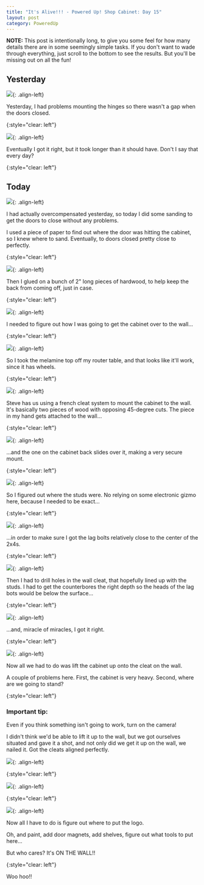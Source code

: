 ```yaml
---
title: "It's Alive!!! - Powered Up! Shop Cabinet: Day 15"
layout: post
category: PoweredUp
---
```

**NOTE:** This post is intentionally long, to give you some feel for how many details there are in some seemingly simple tasks. If you don't want to wade through everything, just scroll to the bottom to see the results. But you'll be missing out on all the fun!


## Yesterday

![](/assets/images-posts/powered-up-1/powered-up-1-15-1-01.jpg){: .align-left}

Yesterday, I had problems mounting the hinges so there wasn't a gap when the doors closed.

{:style="clear: left"}

![](/assets/images-posts/powered-up-1/powered-up-1-15-1-02.jpg){: .align-left}

Eventually I got it right, but it took longer than it should have. Don't I say that every day?

{:style="clear: left"}

## Today

![](/assets/images-posts/powered-up-1/powered-up-1-15-1-03.jpg){: .align-left}

I had actually overcompensated yesterday, so today I did some sanding to get the doors to close without any problems.

I used a piece of paper to find out where the door was hitting the cabinet, so I knew where to sand. Eventually, to doors closed pretty close to perfectly.

{:style="clear: left"}

![](/assets/images-posts/powered-up-1/powered-up-1-15-1-04.jpg){: .align-left}

Then I glued on a bunch of 2" long pieces of hardwood, to help keep the back from coming off, just in case.

{:style="clear: left"}

![](/assets/images-posts/powered-up-1/powered-up-1-15-1-05.jpg){: .align-left}

I needed to figure out how I was going to get the cabinet over to the wall...

{:style="clear: left"}

![](/assets/images-posts/powered-up-1/powered-up-1-15-1-06.jpg){: .align-left}

So I took the melamine top off my router table, and that looks like it'll work, since it has wheels.

{:style="clear: left"}

![](/assets/images-posts/powered-up-1/powered-up-1-15-1-07.jpg){: .align-left}

Steve has us using a french cleat system to mount the cabinet to the wall. It's basically two pieces of wood with opposing 45-degree cuts. The piece in my hand gets attached to the wall...

{:style="clear: left"}

![](/assets/images-posts/powered-up-1/powered-up-1-15-1-08.jpg){: .align-left}

...and the one on the cabinet back slides over it, making a very secure mount.

{:style="clear: left"}

![](/assets/images-posts/powered-up-1/powered-up-1-15-1-09.jpg){: .align-left}

So I figured out where the studs were. No relying on some electronic gizmo here, because I needed to be exact...

{:style="clear: left"}

![](/assets/images-posts/powered-up-1/powered-up-1-15-1-10.jpg){: .align-left}

...in order to make sure I got the lag bolts relatively close to the center of the 2x4s.

{:style="clear: left"}

![](/assets/images-posts/powered-up-1/powered-up-1-15-1-11.jpg){: .align-left}

Then I had to drill holes in the wall cleat, that hopefully lined up with the studs. I had to get the counterbores the right depth so the heads of the lag bots would be below the surface...

{:style="clear: left"}

![](/assets/images-posts/powered-up-1/powered-up-1-15-1-12.jpg){: .align-left}

...and, miracle of miracles, I got it right.

{:style="clear: left"}

![](/assets/images-posts/powered-up-1/powered-up-1-15-1-13.jpg){: .align-left}

Now all we had to do was lift the cabinet up onto the cleat on the wall.

A couple of problems here. First, the cabinet is very heavy. Second, where are we going to stand?

{:style="clear: left"}

### Important tip:

Even if you think something isn't going to work, turn on the camera!

I didn't think we'd be able to lift it up to the wall, but we got ourselves situated and gave it a shot, and not only did we get it up on the wall, we nailed it. Got the cleats aligned perfectly.

![](/assets/images-posts/powered-up-1/powered-up-1-15-1-14.jpg){: .align-left}

{:style="clear: left"}

![](/assets/images-posts/powered-up-1/powered-up-1-15-1-15.jpg){: .align-left}

{:style="clear: left"}


![](/assets/images-posts/powered-up-1/powered-up-1-15-1-16.jpg){: .align-left}

Now all I have to do is figure out where to put the logo.

Oh, and paint, add door magnets, add shelves, figure out what tools to put here...

But who cares? It's ON THE WALL!!

{:style="clear: left"}

Woo hoo!!

